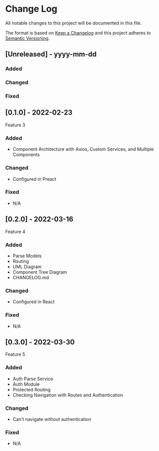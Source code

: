 # Change Log
All notable changes to this project will be documented in this file.
 
The format is based on [Keep a Changelog](http://keepachangelog.com/)
and this project adheres to [Semantic Versioning](http://semver.org/).
 
## [Unreleased] - yyyy-mm-dd
 
### Added
 
### Changed
 
### Fixed
 
## [0.1.0] - 2022-02-23
  
Feature 3
 
### Added
- Component Architecture with Axios, Custom Services, and Multiple Components

### Changed
  
- Configured in Preact
  
 
### Fixed
 
- N/A
 
## [0.2.0] - 2022-03-16

Feature 4
 
### Added
- Parse Models
- Routing
- UML Diagram
- Component Tree Diagram
- CHANGELOG.md
   
### Changed
- Configured in React
 
### Fixed
 
- N/A

## [0.3.0] - 2022-03-30

Feature 5
 
### Added
- Auth Parse Service
- Auth Module
- Protected Routing
- Checking Navigation with Routes and Authentication
   
### Changed
- Can't navigate without authentication
 
### Fixed
 
- N/A